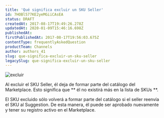 ```yaml
---
title: 'Qué significa excluir un SKU Seller'
id: 7HOBl577KE2yeMGiiCAsEA
status: DRAFT
createdAt: 2017-08-17T19:49:26.278Z
updatedAt: 2020-01-09T15:46:16.698Z
publishedAt: 
firstPublishedAt: 2017-08-17T19:56:03.675Z
contentType: frequentlyAskedQuestion
productTeam: Channels
author: authors_41
slug: que-significa-excluir-un-sku-seller
legacySlug: que-significa-excluir-un-sku-seller
---
```


![excluir](//images.contentful.com/alneenqid6w5/3H8ijBZBEseoomo0wyMKoi/fea00e532fc957357b8794a1afc278ba/excluir.png)

Al excluir el SKU Seller, él deja de formar parte del catálogo del Marketplace. Esto significa que ** él no existirá más en la lista de SKUs **.

El SKU excluido sólo volverá a formar parte del catálogo si el seller reenvía el SKU al Suggestion. De esta manera, él puede ser aprobado nuevamente y tener su registro activo en el Marketplace.
